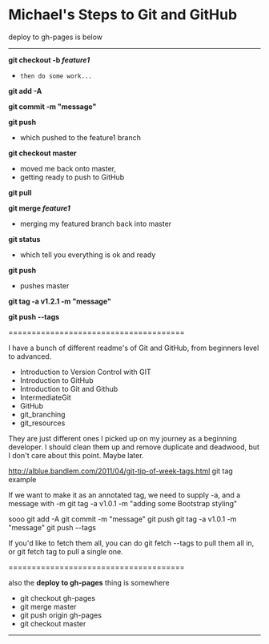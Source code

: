
# Michael's Steps to Git and GitHub #


deploy to gh-pages is below

----------


**git checkout -b *feature1***

-     then do some work...
	
**git add -A**

**git commit -m "message"**

**git push**

- 	which pushed to the feature1 branch

**git checkout master**

- 	moved me back onto master,
- 	getting ready to push to GitHub
	
**git pull**

**git merge *feature1***

- 	merging my featured branch back into master

**git status**

-	which tell you everything is ok and ready

**git push**

-	pushes master

**git tag 	-a v1.2.1 	-m "message"**

**git push --tags**


======================================

I have a bunch of different readme's of Git and GitHub, from beginners level to advanced. 

- Introduction to Version Control with GIT
- Introduction to GitHub
- Introduction to Git and Github
- IntermediateGit
- GitHub
- git_branching
- git_resources

They are just different ones I picked up on my journey as a beginning developer. I should clean them up and remove duplicate and deadwood, but I don't care about this point. Maybe later. 




http://alblue.bandlem.com/2011/04/git-tip-of-week-tags.html
git tag example

If we want to make it as an annotated tag, we need to supply -a, and a message with -m
git tag -a v1.0.1 -m "adding some Bootstrap styling"

sooo
git add -A
git commit -m "message"
git push
git tag 		-a v1.0.1 		-m "message"
git push --tags


If you'd like to fetch them all, you can do git fetch --tags to pull them all in, or git fetch tag to pull a single one.

======================================

also
the **deploy to gh-pages** thing is somewhere

- git checkout gh-pages
- git merge master
- git push origin gh-pages
- git checkout master


----------
